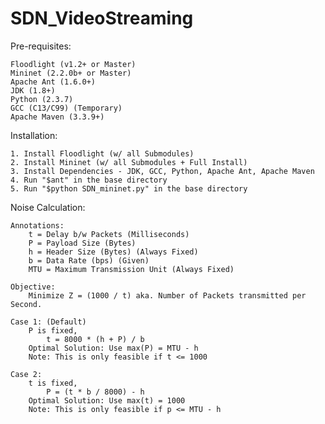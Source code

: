 # SDN_VideoStreaming

Pre-requisites:

	Floodlight (v1.2+ or Master)
	Mininet (2.2.0b+ or Master)
	Apache Ant (1.6.0+)
	JDK (1.8+)
	Python (2.3.7)
	GCC (C13/C99) (Temporary)
	Apache Maven (3.3.9+)
	
Installation:

	1. Install Floodlight (w/ all Submodules)
	2. Install Mininet (w/ all Submodules + Full Install)
	3. Install Dependencies - JDK, GCC, Python, Apache Ant, Apache Maven
	4. Run "$ant" in the base directory
	5. Run "$python SDN_mininet.py" in the base directory

Noise Calculation:

	Annotations:
		t = Delay b/w Packets (Milliseconds)
		P = Payload Size (Bytes)
		h = Header Size (Bytes) (Always Fixed)
		b = Data Rate (bps) (Given)
		MTU = Maximum Transmission Unit (Always Fixed)
	
	Objective:
		Minimize Z = (1000 / t) aka. Number of Packets transmitted per Second.
	
	Case 1: (Default)
		P is fixed,
			t = 8000 * (h + P) / b
		Optimal Solution: Use max(P) = MTU - h
		Note: This is only feasible if t <= 1000
	
	Case 2:
		t is fixed,
			P = (t * b / 8000) - h
		Optimal Solution: Use max(t) = 1000
		Note: This is only feasible if p <= MTU - h
